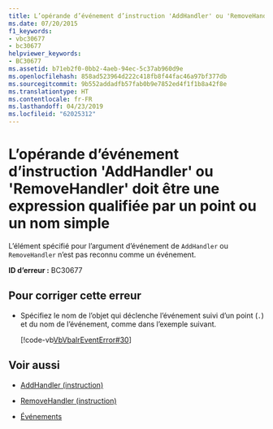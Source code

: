 ```yaml
---
title: L’opérande d’événement d’instruction 'AddHandler' ou 'RemoveHandler' doit être une expression qualifiée par un point ou un nom simple
ms.date: 07/20/2015
f1_keywords:
- vbc30677
- bc30677
helpviewer_keywords:
- BC30677
ms.assetid: b71eb2f0-0bb2-4aeb-94ec-5c37ab960d9e
ms.openlocfilehash: 858ad523964d222c418fb8f44fac46a97bf377db
ms.sourcegitcommit: 9b552addadfb57fab0b9e7852ed4f1f1b8a42f8e
ms.translationtype: HT
ms.contentlocale: fr-FR
ms.lasthandoff: 04/23/2019
ms.locfileid: "62025312"
---
```

# <a name="addhandler-or-removehandler-statement-event-operand-must-be-a-dot-qualified-expression-or-a-simple-name"></a>L’opérande d’événement d’instruction 'AddHandler' ou 'RemoveHandler' doit être une expression qualifiée par un point ou un nom simple
L’élément spécifié pour l’argument d’événement de `AddHandler` ou `RemoveHandler` n’est pas reconnu comme un événement.  
  
 **ID d’erreur :** BC30677  
  
## <a name="to-correct-this-error"></a>Pour corriger cette erreur  
  
- Spécifiez le nom de l’objet qui déclenche l’événement suivi d’un point (`.`) et du nom de l’événement, comme dans l’exemple suivant.  
  
     [!code-vb[VbVbalrEventError#30](~/samples/snippets/visualbasic/VS_Snippets_VBCSharp/VbVbalrEventError/VB/VbVbalrEventError.vb#30)]  
  
## <a name="see-also"></a>Voir aussi

- [AddHandler (instruction)](../../visual-basic/language-reference/statements/addhandler-statement.md)
- [RemoveHandler (instruction)](../../visual-basic/language-reference/statements/removehandler-statement.md)

- [Événements](../../visual-basic/programming-guide/language-features/events/index.md)
